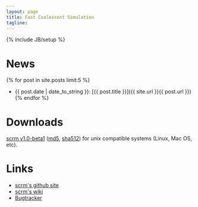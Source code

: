 ```yaml
---
layout: page
title: Fast Coalescent Simulation
tagline: 
---
```

{% include JB/setup %}

# News
{% for post in site.posts limit:5 %}    
+ {{ post.date | date_to_string }}: [{{ post.title }}]({{ site.url }}{{ post.url }})
{% endfor %}


# Downloads
[scrm v1.0-beta1](./releases/scrm-1.0-beta1.tar.gz)
([md5](./releases/releases.md5), [sha512](./releases/releases.sha512))
for unix compatible systems (Linux, Mac OS, etc).


# Links
+ [scrm's github site](https://github.com/paulstaab/scrm)
+ [scrm's wiki](https://github.com/paulstaab/scrm/wiki)
+ [Bugtracker](https://github.com/paulstaab/scrm/issues)
